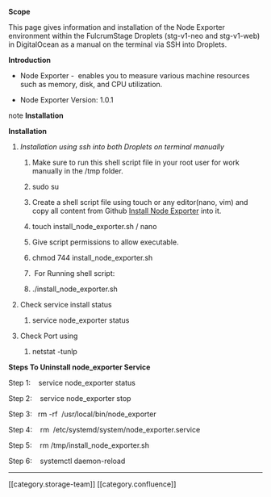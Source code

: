 

 **Scope** 

This page gives information and installation of the Node Exporter environment within the FulcrumStage Droplets (stg-v1-neo and stg-v1-web) in DigitalOcean as a manual on the terminal via SSH into Droplets.

 **Introduction** 


* Node Exporter -  enables you to measure various machine resources such as memory, disk, and CPU utilization.


* Node Exporter Version: 1.0.1



note **Installation** 

 **Installation** 


1.  _Installation using ssh into both Droplets on terminal manually_ 


    1. Make sure to run this shell script file in your root user for work manually in the /tmp folder.


    1. sudo su



    
    1. Create a shell script file using touch or any editor(nano, vim) and copy all content from Github [Install Node Exporter](https://github.com/upvision-in/devops-assets/blob/master/scripts/shell/install/install_node_exporter.sh) into it.


    1. touch install_node_exporter.sh / nano



    
    1. Give script permissions to allow executable.


    1. chmod 744 install_node_exporter.sh



    
    1.  For Running shell script:


    1. ./install_node_exporter.sh



    

    
1. Check service install status


    1. service node_exporter status



    
1. Check Port using


    1. netstat -tunlp



    



 **Steps To Uninstall node_exporter Service** 

Step 1:    service node_exporter status

Step 2:    service node_exporter stop

Step 3:   rm -rf  /usr/local/bin/node_exporter

Step 4:    rm  /etc/systemd/system/node_exporter.service

Step 5:    rm /tmp/install_node_exporter.sh

Step 6:    systemctl daemon-reload







*****

[[category.storage-team]] 
[[category.confluence]] 
